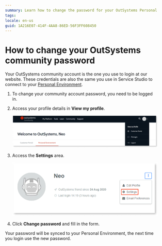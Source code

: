 ```yaml
---
summary: Learn how to change the password for your OutSystems Personal Environment and community account.
tags:
locale: en-us
guid: 1A216E07-414F-4AA8-86ED-56F3FF608450
---
```


# How to change your OutSystems community password

Your OutSystems community account is the one you use to login at our website. These credentials are also the same you use in Service Studio to connect to your [Personal Environment](https://www.outsystems.com/Portal/Trial_Portal).

1. To change your community account password, you need to be logged in.
1. Access your profile details in **View my profile**.

    ![Access your OutSystems profile](images/change-community-pw-profile.png)

1. Access the **Settings** area.

    ![Change the settings of your OutSystems account](images/change-community-pw-settings.png)
    
1. Click **Change password** and fill in the form.

Your password will be synced to your Personal Environment, the next time you login use the new password.
